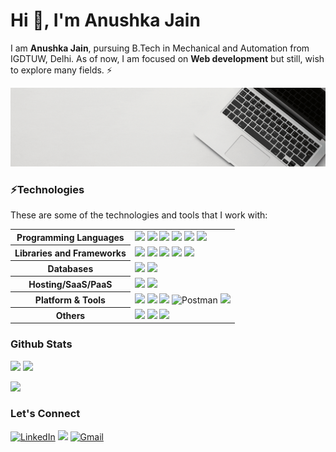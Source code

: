 <h1>Hi 👋, I'm Anushka Jain</h1>

I am **Anushka Jain**, pursuing B.Tech in Mechanical and Automation from IGDTUW, Delhi. As of now, I am focused on <b>Web development</b> but still, wish to explore many fields. ⚡

<img src="topbanner.gif"> 


<h3>⚡Technologies</h3> 

These are some of the technologies and tools that I work with:

<table style="width:100%">
 <tr>
    <th>Programming Languages</th>
    <td> 
      <img src="https://img.shields.io/badge/-JavaScript-black?style=flat-square&logo=javascript" />     
      <img src="https://img.shields.io/badge/-Java-007396?style=flat-square&logo=java" />
      <img src="https://img.shields.io/badge/-HTML5-E34F26?style=flat-square&logo=html5&logoColor=white" />
      <img src="https://img.shields.io/badge/-CSS3-1572B6?style=flat-square&logo=css3" />
      <img src="https://img.shields.io/badge/-C++-787CB5?style=flat-square&logo=c%2B%2B&logoColor=Crayola" />
        <img src="https://img.shields.io/badge/Markdown-%23000000.svg?&style=flat-square&logo=markdown&logoColor=white" />
   </td>
  </tr>
  <tr>
    <th>Libraries and Frameworks</th>
    <td>
        <img src="https://img.shields.io/badge/-Nodejs-339933?style=flat-square&logo=Node.js&logoColor=white" />
      <img src="https://img.shields.io/badge/-Express.js-000000?style=flat-square&logo=express&logoColor=white" />
      <img src="https://img.shields.io/badge/-React.js-black?style=flat-square&logo=react&logoColor=Crayola" />
      <img src="https://img.shields.io/badge/-redux-black?style=flat-square&logo=redux&logoColor=violet" />
    <img src="https://img.shields.io/badge/-Bootstrap-563D7C?style=flat-square&logo=bootstrap"/>
    </td>
  </tr>
  <tr>
    <th>Databases</th>
    <td>
      <img src="https://img.shields.io/badge/-MongoDB-black?style=flat-square&logo=mongodb" />
      <img src="https://img.shields.io/badge/-MySQL-4479A1?style=flat-square&logo=mysql&logoColor=white" /> 
    </td>
  </tr>
  <tr>
    <th>Hosting/SaaS/PaaS</th>
    <td>
      <img src="https://img.shields.io/badge/Firebase-FFCA28?style=flat-square&logo=firebase&logoColor=white" />
      <img src="https://img.shields.io/badge/heroku%20-%23430098.svg?&style=flat-square&logo=heroku&logoColor=white" />
    </td>
  </tr>
  <tr>
    <th>Platform & Tools</th>
    <td>
      <img src="https://img.shields.io/badge/-Git-black?style=flat-square&logo=git" /> 
        <img src="https://img.shields.io/badge/Xampp-F37623?style=for-the-badge&logo=xampp&logoColor=white" height="25">
      <img src="https://img.shields.io/badge/-GitHub-181717?style=flat-square&logo=github" />
      <img alt="Postman" src="https://img.shields.io/badge/Postman-FF6C37?logo=postman&logoColor=white"/>
        <img src="https://img.shields.io/badge/Google%20Cloud-black?style=flat-square&logo=google-cloud"/>
    </td>
  </tr>
  <tr>
    <th>Others</th>
    <td>
        <img src="https://img.shields.io/badge/conda-342B029.svg?&style=for-the-badge&logo=anaconda&logoColor=white" height="25">
        <img src="https://img.shields.io/badge/Visual_Studio_Code-0078D4?style=for-the-badge&logo=visual%20studio%20code&logoColor=white" height="25">
        <img src="https://img.shields.io/badge/latex-008080.svg?&style=for-the-badge&logo=latex&logoColor=white" height="25"/>
    </td>
  </tr>
</table>


<h3>Github Stats</h3>
<p>
  <img src = "https://github-readme-stats.vercel.app/api?username=anushkajain6459&show_icons=true&theme=bear" width = 400> <img src = "https://github-readme-streak-stats.herokuapp.com?user=anushkajain6459&theme=dark&hide_border=true" width = 400>
</p>
<div >
<img src="https://activity-graph.herokuapp.com/graph?username=anushkajain6459&bg_color=FFFFFF&color=000000&line=000000&point=00FF00">
</div>

<h3>Let's Connect</h3> 

<div>
<a  href="https://www.linkedin.com/in/anushka-jain-9508a91a1/" target="_blank"><img alt="LinkedIn" src="https://img.shields.io/badge/linkedin%20-%230077B5.svg?&style=for-the-badge&logo=linkedin&logoColor=white" /></a>  
<a href="https://twitter.com/nushka_jainn" target="_blank"><img src="https://img.shields.io/badge/twitter-%2300acee.svg?&style=for-the-badge&logo=twitter&logoColor=white&alt=twitter" /></a>
<a href="mailto:anushkajain6459@gmail.com">     <img  alt="Gmail" src="https://img.shields.io/badge/Gmail-D14836?style=for-the-badge&logo=gmail&logoColor=white" /></a> 
</div>  